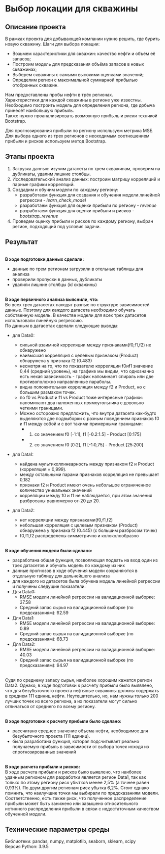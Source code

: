 # Выбор локации для скважины

## Описание проекта
В рамках проекта для добывающей компании нужно решить, где бурить новую скважину. 
Шаги для выбора локации:
- Возьмем характеристики для скважин: качество нефти и объём её запасов;
- Построим модель для предсказания объёма запасов в новых скважинах;
- Выберем скважины с самыми высокими оценками значений;
- Определим регион с максимальной суммарной прибылью отобранных скважин.

Нам предоставлены пробы нефти в трёх регионах.
<br>Характеристики для каждой скважины в регионе уже известны.
<br>Необходимо построить модель для определения региона, где добыча принесёт наибольшую прибыль.
<br>Также нужно проанализировать возможную прибыль и риски техникой Bootstrap.

Для прогнозирования прибыли по региону используем метрика MSE.
<br>Для выбора одного из трех регионов с неоходимым соотношением прибыли и рисков используем метод Bootstrap.

## Этапы проекта
1. Загрузка данных: изучим датасеты по трем скважинам, проверим на дубликаты, удалим лишние столбцы.
2. Исследовательский анализ данных: построим матрицу корреляций и парные графики корреляций. 
3. Создадим и обучим модели по каждому региону:
    - разработаем функция для создания и обучения модели линейной регрессии - *learn_check_model*
    - разработаем функция для оценки прибыли по региону - *revenue*
    - разработаем функция для оценки прибыли и рисков - *bootstrap_revenue*
4. Проведем оценку прибыли и рисков по каждому региону, выбран регион, подходящий под условия задачи.

## Результат

<br>**В ходе подготовки данных сделали:**
- данные по трем регионам загрузили в отельные таблицы для анализа
- проверили пропуски в данных, дубликаты
- удалили лишние столбцы (id скважины)

<br>**В ходе первичного анализа выяснили, что:**
<br> Во всех трех датасетах находят разные по структуре зависимостей данные. Поэтому для каждого датасета необходимо обучать собственную модель. В качестве модели для всех трех датасетов использовали линейную регрессию.
<br> По данным в датасетах сделали следующие выводы:
- для Data0:
    - сильной взаимной корреляции между признаками(f0,f1,f2) не обнаружено
    - наивысшая корреляция с целевым признаком (Product) обнаружена у признака f2 (0.483)
    - несмотря на то, что по показателю корреляции f0иf1 значение 0,44 (средний уровень), на графике мы видим, что однозначно есть некая зависимость - график напоминает спираль или две противоположно направленные параболы.
    - видна положительная корреляция между f2 и Product, но с большим размахом точек.
    - по f0 vs Product и f1 vs Product тоже интересные графики: напоминают два наложенных прямоугольника с довольно четкими границами. 
    - Можно осторожно предпложить, что внутри датасета как-будто выделяются две подвыборки с разным поведением признаков f0 и f1 между собой и с вот такими примерными границами:
        - 1) со значением f0 [-1:1], f1 [-0.2:1.5] - Product [0:175] 
        - 2) со значением f0 [0:2], f1 [-1:0,75] - Product [25:200] 

- для Data1:
    - найдена мультиколлинеарность между признаком f2 и Product (корреляция = 0,999).
    - между остальными парами признаков корреляция не превышает 0,182
    - признаки f2 и Product имеют очень небольшое ограниченное количество уникальных значений
    - корреляции между f0 и f1 не наблюдается, при этом значения разбросаны равномерно от-20 до 20.

- для Data2:
    - нет корреляции между признаками(f0,f1,f2) 
    - небольшая корреляция с целевым признаком (Product) обнаружена у признака f2 (0.445) (с большим разбросом точек)
    - f0,f1,f2 распределены симметрично и колоколообразно

<br>**В ходе обучения модели были сделано:**
- разработана общая функция, позволяющая подвать на вход один из трех датасетов и обучать модель по каждому из них
- данные прогнозов в ходе обучения модели сохраняются в отдельную таблицу для дальнейшего анализа
- для каждого из датасетов была обучена модель линейной регрессии и получены следущие показатели:
- Для Data0:
    - RMSE модели линейной регрессии на валидационной выборке: 37.58
    - Средний запас сырья на валидационной выборке (по предсказаниям): 92.59
- Для Data1:
    - RMSE модели линейной регрессии на валидационной выборке: 0.89
    - Средний запас сырья на валидационной выборке (по предсказаниям): 68.73
- Для Data2:
    - RMSE модели линейной регрессии на валидационной выборке: 40.03
    - Средний запас сырья на валидационной выборке (по предсказаниям): 94.97 

<br>Судя по среднему запасу сырья, наиболее хорошим кажется регион Data2. Однако, в ходе подготовки к расчету прибыли было выявлено, что для безубыточного проекта нефтяные скважины должны содержать в среднем 111 единиц нефти. Неутешительно, но, нам нужны только 200 лучших точек из всего региона, а их показатели могут сильно отличаться от среднего по всему региону.

<br>**В ходе подготовки к расчету прибыли было сделано:**
- рассчитано среднее значение объема нефти, необходимое для безубыточного проекта (111 единиц).
- была разработана функция, которая подсчитывает реально получаемую прибыль в зависимости от выбора точек исходя из спрогнозированных значений 

<br>**В ходе расчета прибыли и рисков:**
<br>В ходе расчета прибыли и рисков было выявлено, что наиболее удачным регионом для разработки является регион Data1, так как только по этому региону риск убытков менее 2,5% (а точнее равен 0,93%). По двум другим регионам риск убытка 6,2%. Стоит однако помнить, что наилучшие точки мы выбирали по предсказаниям модели. Соответственно, есть также риск, что полученное распределение прибыли может быть занижено или завышено относительного истинного распределения прибыли в связи с недостаточным качеством обученной модели.

## Технические параметры среды
Библиотеки: pandas, numpy, matplotlib, seaborn, sklearn, scipy
<br>Версия Python: 3.9.5

